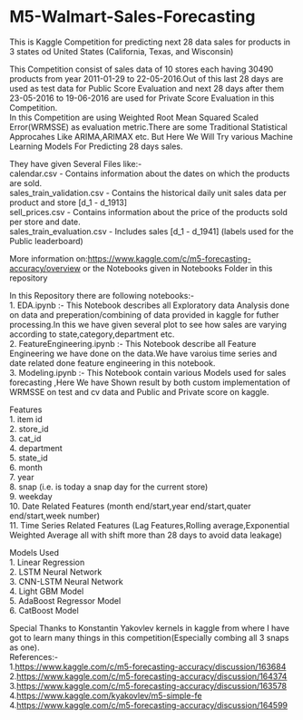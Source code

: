 # M5-Walmart-Sales-Forecasting
This is Kaggle Competition for predicting next 28 data sales for products in 3 states od United States (California, Texas, and Wisconsin)

This Competition consist of sales data of 10 stores each having 30490 products from year 2011-01-29 to 22-05-2016.Out of this last 28 days are used as test data for Public Score Evaluation and next 28 days after them 23-05-2016 to 19-06-2016 are used for Private Score Evaluation in this Competition.<br/>In this Competition are using Weighted Root Mean Squared Scaled Error(WRMSSE) as evaluation metric.There are some Traditional Statistical Approcahes Like ARIMA,ARIMAX etc. But Here We Will Try various Machine Learning Models For Predicting 28 days sales.



They have given Several Files like:-
<br/>calendar.csv - Contains information about the dates on which the products are sold.
<br/>sales_train_validation.csv - Contains the historical daily unit sales data per product and store [d_1 - d_1913]
<br/>sell_prices.csv - Contains information about the price of the products sold per store and date.
<br/>sales_train_evaluation.csv - Includes sales [d_1 - d_1941] (labels used for the Public leaderboard)

More information on:https://www.kaggle.com/c/m5-forecasting-accuracy/overview  or the Notebooks given in Notebooks Folder in this repository

 In this Repository there are following notebooks:-
 <br/>1. EDA.ipynb :- This Notebook describes all Exploratory data Analysis done on data and preperation/combining of data provided in kaggle for futher processing.In this we have given several plot to see how sales are varying according to state,category,department etc.
 <br/>2. FeatureEngineering.ipynb :- This Notebook describe all Feature Engineering we have done on the data.We have varoius time series and date related done feature engineering in this notebook.
 <br/>3. Modeling.ipynb :- This Notebook contain various Models  used for sales forecasting ,Here We have Shown result by both custom implementation of WRMSSE on test and cv data and Public and Private score on kaggle.
 
Features<br/>1. item id<br/>
2. store_id<br/>
3. cat_id <br/>
4. department<br/>
5. state_id<br/>
6. month<br/>
7. year<br/>
8. snap (i.e. is today a snap day for the current store)<br/>
9. weekday<br/>
10. Date Related Features (month end/start,year end/start,quater end/start,week number)<br/>
11. Time Series Related Features (Lag Features,Rolling average,Exponential Weighted Average all with shift more than 28 days to avoid data leakage)  <br/>

Models Used<br/>1. Linear Regression
<br/>2. LSTM Neural Network
<br/>3. CNN-LSTM Neural Network
<br/>4. Light GBM Model
<br/>5. AdaBoost Regressor Model
<br/>6. CatBoost Model

Special Thanks to Konstantin Yakovlev kernels in kaggle from where I have got to learn many things in this competition(Especially combing all 3 snaps as one).<br/>
References:-<br/>1.https://www.kaggle.com/c/m5-forecasting-accuracy/discussion/163684<br/>2.https://www.kaggle.com/c/m5-forecasting-accuracy/discussion/164374 <br/>3.https://www.kaggle.com/c/m5-forecasting-accuracy/discussion/163578<br/>4.https://www.kaggle.com/kyakovlev/m5-simple-fe<br/>4.https://www.kaggle.com/c/m5-forecasting-accuracy/discussion/164599
